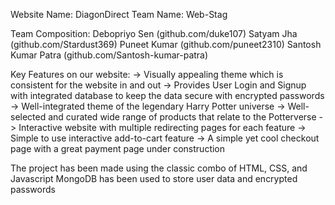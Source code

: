 Website Name: DiagonDirect
Team Name: Web-Stag

Team Composition:
  Debopriyo Sen (github.com/duke107)
  Satyam Jha (github.com/Stardust369)
  Puneet Kumar (github.com/puneet2310)
  Santosh Kumar Patra (github.com/Santosh-kumar-patra)

Key Features on our website:
  -> Visually appealing theme which is consistent for the website in and out 
  -> Provides User Login and Signup with integrated database to keep the data secure with encrypted passwords 
  -> Well-integrated theme of the legendary Harry Potter universe
  -> Well-selected and curated wide range of products that relate to the Potterverse
  -> Interactive website with multiple redirecting pages for each feature
  -> Simple to use interactive add-to-cart feature 
  -> A simple yet cool checkout page with a great payment page under construction

The project has been made using the classic combo of HTML, CSS, and Javascript
MongoDB has been used to store user data and encrypted passwords
